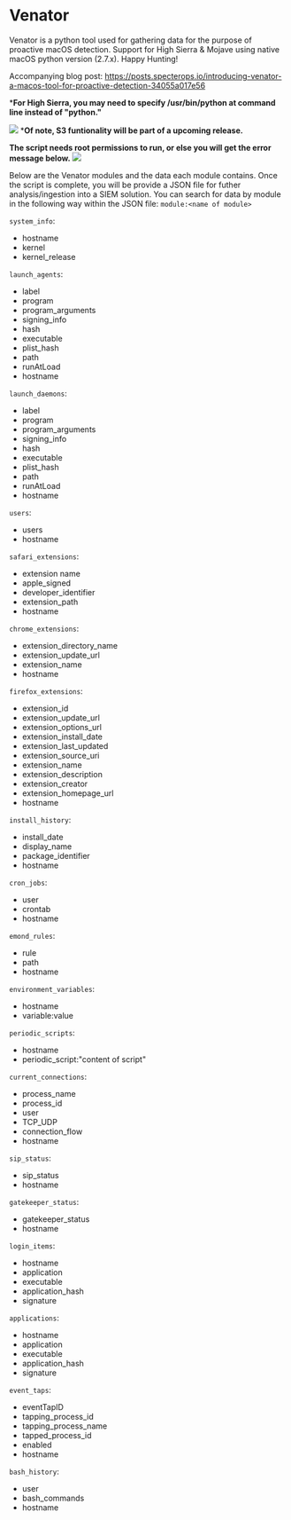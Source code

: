 # Venator

Venator is a python tool used for gathering data for the purpose of proactive macOS detection. Support for High Sierra & Mojave using native macOS python version (2.7.x). Happy Hunting! 

Accompanying blog post: https://posts.specterops.io/introducing-venator-a-macos-tool-for-proactive-detection-34055a017e56

***For High Sierra, you may need to specify /usr/bin/python at command line instead of "python."**

![](https://github.com/richiercyrus/Venator/blob/master/images/Screen%20Shot%202019-04-23%20at%209.29.32%20AM.png)
***Of note, S3 funtionality will be part of a upcoming release.**

**The script needs root permissions to run, or else you will get the error message below.**
![](https://github.com/richiercyrus/Venator/blob/development/images/Screen%20Shot%202019-03-30%20at%201.59.31%20PM.png)



Below are the Venator modules and the data each module contains. Once the script is complete, you will be provide a JSON file for futher analysis/ingestion into a SIEM solution. You can search for data by module in the following way within the JSON file:
`module:<name of module>`

`system_info`: 
* hostname
* kernel
* kernel_release

`launch_agents`: 
* label
* program
* program_arguments
* signing_info
* hash
* executable
* plist_hash
* path
* runAtLoad
* hostname

`launch_daemons`:
* label
* program
* program_arguments
* signing_info
* hash
* executable
* plist_hash
* path
* runAtLoad
* hostname

`users`: 
* users
* hostname

`safari_extensions`: 
* extension name
* apple_signed
* developer_identifier
* extension_path
* hostname

`chrome_extensions`: 
* extension_directory_name
* extension_update_url
* extension_name
* hostname

`firefox_extensions`: 
* extension_id
* extension_update_url
* extension_options_url
* extension_install_date
* extension_last_updated
* extension_source_uri 
* extension_name
* extension_description
* extension_creator
* extension_homepage_url
* hostname

`install_history`: 
* install_date
* display_name
* package_identifier
* hostname

`cron_jobs`: 
* user
* crontab
* hostname

`emond_rules`: 
* rule
* path
* hostname

`environment_variables`: 
* hostname
* variable:value

`periodic_scripts`: 
* hostname
* periodic_script:"content of script"

`current_connections`: 
* process_name
* process_id
* user
* TCP_UDP
* connection_flow
* hostname

`sip_status`: 
* sip_status
* hostname

`gatekeeper_status`: 
* gatekeeper_status
* hostname

`login_items`: 
* hostname
* application
* executable
* application_hash
* signature

`applications`: 
* hostname
* application
* executable
* application_hash
* signature

`event_taps`: 
* eventTapID
* tapping_process_id
* tapping_process_name
* tapped_process_id
* enabled
* hostname

`bash_history`: 
* user
* bash_commands
* hostname
